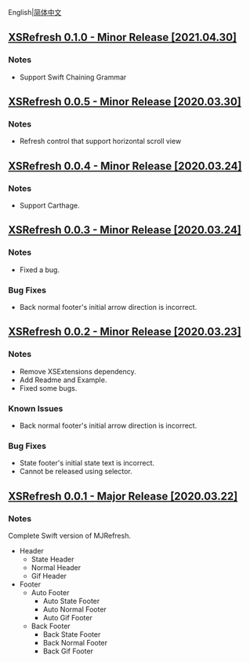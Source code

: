 English|[简体中文](./RELEASE.zh_CN.md)

## [XSRefresh 0.1.0 - Minor Release [2021.04.30]](https://github.com/XaoflySho/XSRefresh/releases/tag/0.0.5)

### Notes

- Support Swift Chaining Grammar



## [XSRefresh 0.0.5 - Minor Release [2020.03.30]](https://github.com/XaoflySho/XSRefresh/releases/tag/0.0.5)

### Notes

- Refresh control that support horizontal scroll view



## [XSRefresh 0.0.4 - Minor Release [2020.03.24]](https://github.com/XaoflySho/XSRefresh/releases/tag/0.0.4)

### Notes

- Support Carthage.



## [XSRefresh 0.0.3 - Minor Release [2020.03.24]](https://github.com/XaoflySho/XSRefresh/releases/tag/0.0.3)

### Notes

- Fixed a bug.

### Bug Fixes

- Back normal footer's initial arrow direction is incorrect.



## [XSRefresh 0.0.2 - Minor Release [2020.03.23]](https://github.com/XaoflySho/XSRefresh/releases/tag/0.0.2)

### Notes

- Remove XSExtensions dependency.
- Add Readme and Example.
- Fixed some bugs.

### Known Issues

- Back normal footer's initial arrow direction is incorrect.

### Bug Fixes

- State footer's initial state text is incorrect.
- Cannot be released using selector.



## [XSRefresh 0.0.1 - Major Release [2020.03.22]](https://github.com/XaoflySho/XSRefresh/releases/tag/0.0.1)

### Notes

Complete Swift version of MJRefresh.
- Header
  - State Header
  - Normal Header
  - Gif Header
- Footer
  - Auto Footer
    - Auto State Footer
    - Auto Normal Footer
    - Auto Gif Footer
  - Back Footer
    - Back State Footer
    - Back Normal Footer
    - Back Gif Footer

